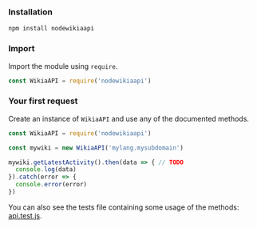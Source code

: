 ### Installation
```npm install nodewikiaapi```

### Import
Import the module using `require`.
```JavaScript
const WikiaAPI = require('nodewikiaapi')
```

### Your first request
Create an instance of `WikiaAPI` and use any of the documented methods.
```JavaScript
const WikiaAPI = require('nodewikiaapi')

const mywiki = new WikiaAPI('mylang.mysubdomain')

mywiki.getLatestActivity().then(data => { // TODO
  console.log(data)
}).catch(error => {
  console.error(error)
})
```

You can also see the tests file containing some usage of the methods: [api.test.js](https://github.com/tchojnacki/nodewikiaapi/blob/master/tests/api.test.js).
